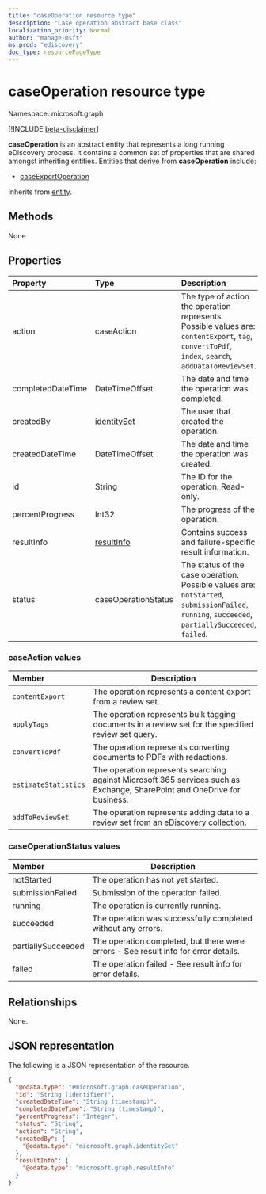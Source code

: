 ```yaml
---
title: "caseOperation resource type"
description: "Case operation abstract base class"
localization_priority: Normal
author: "mahage-msft"
ms.prod: "ediscovery"
doc_type: resourcePageType
---
```


# caseOperation resource type

Namespace: microsoft.graph

[!INCLUDE [beta-disclaimer](../../includes/beta-disclaimer.md)]

**caseOperation** is an abstract entity that represents a long running eDiscovery process. It contains a common set of properties that are shared amongst inheriting entities.  Entities that derive from **caseOperation** include:

- [caseExportOperation](../resources/caseexportoperation.md)

Inherits from [entity](../resources/entity.md).

## Methods

None

## Properties

|Property|Type|Description|
|:---|:---|:---|
|action|caseAction| The type of action the operation represents. Possible values are: `contentExport`, `tag`, `convertToPdf`, `index`, `search`, `addDataToReviewSet`.|
|completedDateTime|DateTimeOffset| The date and time the operation was completed. |
|createdBy|[identitySet](../resources/identityset.md)| The user that created the operation. |
|createdDateTime|DateTimeOffset| The date and time the operation was created. |
|id|String| The ID for the operation. Read-only. |
|percentProgress|Int32| The progress of the operation. |
|resultInfo|[resultInfo](../resources/resultinfo.md)| Contains success and failure-specific result information. |
|status|caseOperationStatus| The status of the case operation. Possible values are: `notStarted`, `submissionFailed`, `running`, `succeeded`, `partiallySucceeded`, `failed`.|

### caseAction values

|Member|Description|
|:----|-----------|
| `contentExport` | The operation represents a content export from a review set. |
| `applyTags` | The operation represents bulk tagging documents in a review set for the specified review set query. |
| `convertToPdf` | The operation represents converting documents to PDFs with redactions. |
| `estimateStatistics`  | The operation represents searching against Microsoft 365 services such as Exchange, SharePoint and OneDrive for business. |
| `addToReviewSet` | The operation represents adding data to a review set from an eDiscovery collection. |

### caseOperationStatus values

|Member|Description|
|:----|-----------|
| notStarted | The operation has not yet started. |
| submissionFailed | Submission of the operation failed. |
| running | The operation is currently running. |
| succeeded | The operation was successfully completed without any errors. |
| partiallySucceeded | The operation completed, but there were errors - See result info for error details. |
| failed | The operation failed - See result info for error details. |

## Relationships

None.

## JSON representation

The following is a JSON representation of the resource.
<!-- {
  "blockType": "resource",
  "keyProperty": "id",
  "@odata.type": "microsoft.graph.caseOperation",
  "baseType": "microsoft.graph.entity",
  "openType": false
}
-->

``` json
{
  "@odata.type": "#microsoft.graph.caseOperation",
  "id": "String (identifier)",
  "createdDateTime": "String (timestamp)",
  "completedDateTime": "String (timestamp)",
  "percentProgress": "Integer",
  "status": "String",
  "action": "String",
  "createdBy": {
    "@odata.type": "microsoft.graph.identitySet"
  },
  "resultInfo": {
    "@odata.type": "microsoft.graph.resultInfo"
  }
}
```
